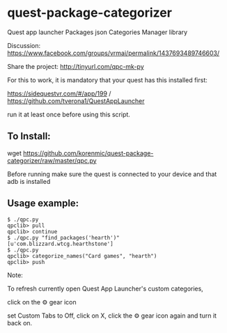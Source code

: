# quest-package-categorizer

Quest app launcher Packages json Categories Manager library

Discussion: https://www.facebook.com/groups/vrmai/permalink/1437693489746603/

Share the project: http://tinyurl.com/qpc-mk-py

For this to work, it is mandatory that your quest has this installed first:

https://sidequestvr.com/#/app/199 / https://github.com/tverona1/QuestAppLauncher

run it at least once before using this script.

## To Install:

wget https://github.com/korenmic/quest-package-categorizer/raw/master/qpc.py

Before running make sure the quest is connected to your device and that adb is installed

## Usage example:

```
$ ./qpc.py
qpclib> pull
qpclib> continue
$ ./qpc.py "find_packages('hearth')"
[u'com.blizzard.wtcg.hearthstone']
$ ./qpc.py
qpclib> categorize_names("Card games", "hearth")
qpclib> push
```

Note:

To refresh currently open Quest App Launcher's custom categories,

click on the ⚙️ gear icon

set Custom Tabs to Off, click on X, click the ⚙ gear icon again and turn it back on.
